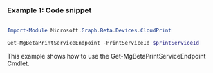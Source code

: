 ### Example 1: Code snippet

```powershell

Import-Module Microsoft.Graph.Beta.Devices.CloudPrint

Get-MgBetaPrintServiceEndpoint -PrintServiceId $printServiceId

```
This example shows how to use the Get-MgBetaPrintServiceEndpoint Cmdlet.

